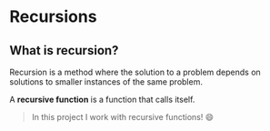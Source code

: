 # Recursions

## What is recursion?
Recursion is a method where the solution to a problem depends on solutions to smaller instances of the same problem.

A **recursive function** is a function that calls itself.



> In this project I work with recursive functions! :smile: